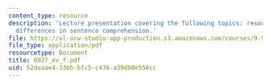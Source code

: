 ```yaml
---
content_type: resource
description: 'Lecture presentation covering the following topics: resources and individual
  differences in sentence comprehension.'
file: https://ol-ocw-studio-app-production.s3.amazonaws.com/courses/9-591j-language-processing-fall-2004/52daaae433bbbfc5c438a39db0e558cc_0927_ev_f.pdf
file_type: application/pdf
resourcetype: Document
title: 0927_ev_f.pdf
uid: 52daaae4-33bb-bfc5-c438-a39db0e558cc
---
```

